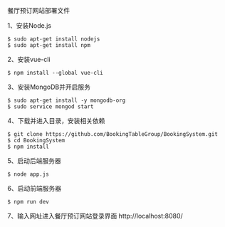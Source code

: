餐厅预订网站部署文件

1、安装Node.js
<pre><code>$ sudo apt-get install nodejs</code>
<code>$ sudo apt-get install npm</code></pre>

2、安装vue-cli
<pre><code>$ npm install --global vue-cli</code></pre>

3、安装MongoDB并开启服务
<pre><code>$ sudo apt-get install -y mongodb-org</code>
<code>$ sudo service mongod start</code></pre>

4、下载并进入目录，安装相关依赖
<pre><code>$ git clone https://github.com/BookingTableGroup/BookingSystem.git</code>
<code>$ cd BookingSystem</code>
<code>$ npm install</code></pre>

5、启动后端服务器
<pre><code>$ node app.js</code></pre>

6、启动前端服务器
<pre><code>$ npm run dev</code></pre>

7、输入网址进入餐厅预订网站登录界面
http://localhost:8080/
